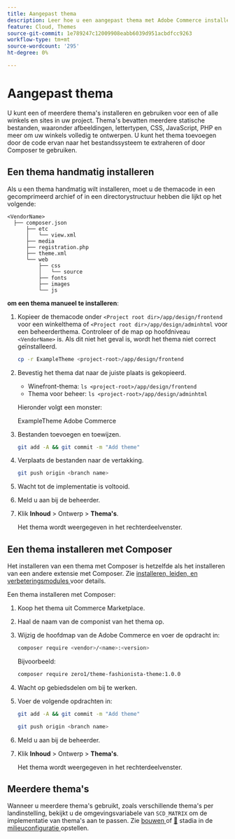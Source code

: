 ```yaml
---
title: Aangepast thema
description: Leer hoe u een aangepast thema met Adobe Commerce installeert op cloudinfrastructuur.
feature: Cloud, Themes
source-git-commit: 1e789247c12009908eabb6039d951acbdfcc9263
workflow-type: tm+mt
source-wordcount: '295'
ht-degree: 0%

---
```


# Aangepast thema

U kunt een of meerdere thema&#39;s installeren en gebruiken voor een of alle winkels en sites in uw project. Thema&#39;s bevatten meerdere statische bestanden, waaronder afbeeldingen, lettertypen, CSS, JavaScript, PHP en meer om uw winkels volledig te ontwerpen. U kunt het thema toevoegen door de code ervan naar het bestandssysteem te extraheren of door Composer te gebruiken.

## Een thema handmatig installeren

Als u een thema handmatig wilt installeren, moet u de themacode in een gecomprimeerd archief of in een directorystructuur hebben die lijkt op het volgende:

```text
<VendorName>
  ├── composer.json
      ├── etc
      │   └── view.xml
      ├── media
      ├── registration.php
      ├── theme.xml
      └── web
          ├── css
          │   └── source
          ├── fonts
          ├── images
          └── js
```

**om een thema manueel te installeren**:

1. Kopieer de themacode onder `<Project root dir>/app/design/frontend` voor een winkelthema of `<Project root dir>/app/design/adminhtml` voor een beheerderthema. Controleer of de map op hoofdniveau `<VendorName>` is. Als dit niet het geval is, wordt het thema niet correct geïnstalleerd.

   ```bash
   cp -r ExampleTheme <project-root>/app/design/frontend
   ```

1. Bevestig het thema dat naar de juiste plaats is gekopieerd.

   * Winefront-thema: `ls <project-root>/app/design/frontend`
   * Thema voor beheer: `ls <project-root>/app/design/adminhtml`

   Hieronder volgt een monster:

   ExampleTheme Adobe Commerce

1. Bestanden toevoegen en toewijzen.

   ```bash
   git add -A && git commit -m "Add theme"
   ```

1. Verplaats de bestanden naar de vertakking.

   ```bash
   git push origin <branch name>
   ```

1. Wacht tot de implementatie is voltooid.
1. Meld u aan bij de beheerder.
1. Klik **Inhoud** > Ontwerp > **Thema&#39;s**.

   Het thema wordt weergegeven in het rechterdeelvenster.

## Een thema installeren met Composer

Het installeren van een thema met Composer is hetzelfde als het installeren van een andere extensie met Composer. Zie [ installeren, leiden, en verbeteringsmodules ](extensions.md) voor details.

Een thema installeren met Composer:

1. Koop het thema uit Commerce Marketplace.
1. Haal de naam van de componist van het thema op.
1. Wijzig de hoofdmap van de Adobe Commerce en voer de opdracht in:

   ```bash
   composer require <vendor>/<name>:<version>
   ```

   Bijvoorbeeld:

   ```bash
   composer require zero1/theme-fashionista-theme:1.0.0
   ```

1. Wacht op gebiedsdelen om bij te werken.
1. Voer de volgende opdrachten in:

   ```bash
   git add -A && git commit -m "Add theme"
   ```

   ```bash
   git push origin <branch name>
   ```

1. Meld u aan bij de beheerder.
1. Klik **Inhoud** > Ontwerp > **Thema&#39;s**.

   Het thema wordt weergegeven in het rechterdeelvenster.

## Meerdere thema&#39;s

Wanneer u meerdere thema&#39;s gebruikt, zoals verschillende thema&#39;s per landinstelling, bekijkt u de omgevingsvariabele van `SCD_MATRIX` om de implementatie van thema&#39;s aan te passen. Zie [ bouwen ](../environment/variables-build.md#scd_matrix) of [&#128279;](../environment/variables-deploy.md#scd_matrix) stadia in de [ milieuconfiguratie ](../environment/configure-env-yaml.md) opstellen.
